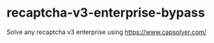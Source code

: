 # recaptcha-v3-enterprise-bypass
Solve any recaptcha v3 enterprise using https://www.capsolver.com/



       